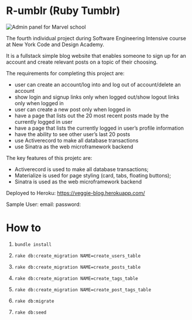 # R-umblr (Ruby Tumblr)

![Admin panel for Marvel school](https://user-images.githubusercontent.com/32076687/41737566-aa0e981a-755d-11e8-928d-035ca1aa187d.jpg)

The fourth individual project during Software Engineering Intensive course at New York Code and Design Academy.

It is a fullstack simple blog website that enables someone to sign up for an account and create relevant posts on a topic of their choosing.

The requirements for completing this project are:

* user can create an account/log into and log out of account/delete an account
* show login and signup links only when logged out/show logout links only when logged in
* user can create a new post only when logged in
* have a page that lists out the 20 most recent posts made by the currently logged in user
* have a page that lists the currently logged in user’s profile information
* have the ability to see other user’s last 20 posts
* use Activerecord to make all database transactions
* use Sinatra as the web microframework backend

The key features of this projetc are:

* Activerecord is used to make all database transactions;
* Materialize is used for page styling (card, tabs, floating buttons);
* Sinatra is used as the web microframework backend

Deployed to Heroku: https://veggie-blog.herokuapp.com/

Sample User: email:  password: 

# How to

1. `bundle install`

1. `rake db:create_migration NAME=create_users_table`

1. `rake db:create_migration NAME=create_posts_table`

1. `rake db:create_migration NAME=create_tags_table`

1. `rake db:create_migration NAME=create_post_tags_table`

1. `rake db:migrate`

1. `rake db:seed`
